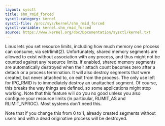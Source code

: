 ```yaml
---
layout: sysctl
title: shm_rmid_forced
sysctl-category: kernel
sysctl-file: /proc/sys/kernel/shm_rmid_forced
sysctl-variable: kernel.shm_rmid_forced
source: https://www.kernel.org/doc/Documentation/sysctl/kernel.txt
---
```


Linux lets you set resource limits, including how much memory one
process can consume, via setrlimit(2).  Unfortunately, shared memory
segments are allowed to exist without association with any process, and
thus might not be counted against any resource limits.  If enabled,
shared memory segments are automatically destroyed when their attach
count becomes zero after a detach or a process termination.  It will
also destroy segments that were created, but never attached to, on exit
from the process.  The only use left for IPC_RMID is to immediately
destroy an unattached segment.  Of course, this breaks the way things are
defined, so some applications might stop working.  Note that this
feature will do you no good unless you also configure your resource
limits (in particular, RLIMIT_AS and RLIMIT_NPROC).  Most systems don't
need this.

Note that if you change this from 0 to 1, already created segments
without users and with a dead originative process will be destroyed.

